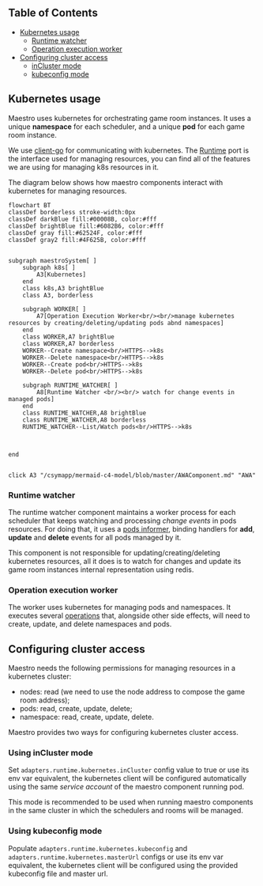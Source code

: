 Table of Contents
---

- [Kubernetes usage](#kubernetes-usage)
  - [Runtime watcher](#runtime-watcher)
  - [Operation execution worker](#operation-execution-worker)
- [Configuring cluster access](#configuring-cluster-access)
    - [inCluster mode](#using-incluster-mode)
    - [kubeconfig mode](#using-kubeconfig-mode)

## Kubernetes usage
Maestro uses kubernetes for orchestrating game room instances. It uses a unique **namespace** for each scheduler, and a unique **pod** for each game room instance.

We use [client-go](https://github.com/kubernetes/client-go) for communicating with kubernetes. The [Runtime](internal/core/ports/runtime.go) port
is the interface used for managing resources, you can find all of the features we are using for managing k8s resources in it.

The diagram below shows how maestro components interact with kubernetes for managing resources.

```mermaid
flowchart BT
classDef borderless stroke-width:0px
classDef darkBlue fill:#00008B, color:#fff
classDef brightBlue fill:#6082B6, color:#fff
classDef gray fill:#62524F, color:#fff
classDef gray2 fill:#4F625B, color:#fff


subgraph maestroSystem[ ]
    subgraph k8s[ ]
        A3[Kubernetes]
    end
    class k8s,A3 brightBlue
    class A3, borderless
    
    subgraph WORKER[ ]
        A7[Operation Execution Worker<br/><br/>manage kubernetes resources by creating/deleting/updating pods abnd namespaces]
    end
    class WORKER,A7 brightBlue
    class WORKER,A7 borderless
    WORKER--Create namespace<br/>HTTPS-->k8s
    WORKER--Delete namespace<br/>HTTPS-->k8s
    WORKER--Create pod<br/>HTTPS-->k8s
    WORKER--Delete pod<br/>HTTPS-->k8s
    
    subgraph RUNTIME_WATCHER[ ]
        A8[Runtime Watcher <br/><br/> watch for change events in managed pods]
    end
    class RUNTIME_WATCHER,A8 brightBlue
    class RUNTIME_WATCHER,A8 borderless
    RUNTIME_WATCHER--List/Watch pods<br/>HTTPS-->k8s
    

    
end


click A3 "/csymapp/mermaid-c4-model/blob/master/AWAComponent.md" "AWA"

```

### Runtime watcher
The runtime watcher component maintains a worker process for each scheduler that keeps watching and processing _change
events_ in pods resources. For doing that, it uses a [pods informer](https://medium.com/codex/explore-client-go-informer-patterns-4415bb5f1fbd),
binding handlers for **add**, **update** and **delete** events for all pods managed by it.

This component is not responsible for updating/creating/deleting
kubernetes resources, all it does is to watch for changes and update its game room instances internal representation using redis.

### Operation execution worker
The worker uses kubernetes for managing pods and namespaces. It executes several [operations](Operations.md) that, alongside other side effects, will need to create, update, and delete namespaces and pods.

## Configuring cluster access

Maestro needs the following permissions for managing resources in a kubernetes cluster:
- nodes: read (we need to use the node address to compose the game room address);
- pods: read, create, update, delete;
- namespace: read, create, update, delete.

Maestro provides two ways for configuring kubernetes cluster access.

### Using inCluster mode
Set `adapters.runtime.kubernetes.inCluster` config value to true or use its env var equivalent, the kubernetes client will be configured 
automatically using the same _service account_ of the maestro component running pod.

This mode is recommended to be used when running maestro components in the same cluster
in which the schedulers and rooms will be managed.

### Using kubeconfig mode
Populate `adapters.runtime.kubernetes.kubeconfig` and `adapters.runtime.kubernetes.masterUrl` configs or use its env var equivalent, the kubernetes client
will be configured using the provided kubeconfig file and master url.


